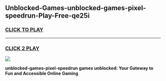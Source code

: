 
## Unblocked-Games-unblocked-games-pixel-speedrun-Play-Free-qe25i
<h3>
<a href="https://premium76.site?title=unblocked-games-pixel-speedrun&ref=18A1">CLICK TO PLAY</a></h3>
<hr>

<h3>
<a href="https://premium76.site?title=unblocked-games-pixel-speedrun&ref=18A1">CLICK 2 PLAY</a>
  
</h3>

<a href="https://premium76.site?title=unblocked-games-pixel-speedrun&ref=18A1"><img src="https://clearcache.store/games.png"></a>


**unblocked-games-pixel-speedrun games unblocked: Your Gateway to Fun and Accessible Online Gaming**
